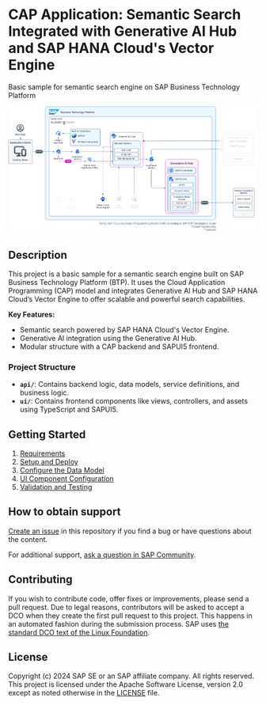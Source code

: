 # CAP Application: Semantic Search Integrated with Generative AI Hub and SAP HANA Cloud's Vector Engine
Basic sample for semantic search engine on SAP Business Technology Platform


<!--- Register repository https://api.reuse.software/register, then add REUSE badge:
[![REUSE status](https://api.reuse.software/badge/github.com/SAP-samples/REPO-NAME)](https://api.reuse.software/info/github.com/SAP-samples/REPO-NAME)
-->
![Diagram](docs/architecture.png)

## **Description**
This project is a basic sample for a semantic search engine built on SAP Business Technology Platform (BTP). It uses the Cloud Application Programming (CAP) model and integrates Generative AI Hub and SAP HANA Cloud’s Vector Engine to offer scalable and powerful search capabilities.

**Key Features:**
- Semantic search powered by SAP HANA Cloud's Vector Engine.
- Generative AI integration using the Generative AI Hub.
- Modular structure with a CAP backend and SAPUI5 frontend.

### **Project Structure**
- **`api/`**: Contains backend logic, data models, service definitions, and business logic.
- **`ui/`**: Contains frontend components like views, controllers, and assets using TypeScript and SAPUI5.

## Getting Started
1. [Requirements](https://github.com/SAP-samples/btp-cap-genai-semantic-search/blob/main/docs/tutorial/1-Requirements.md)
2. [Setup and Deploy](https://github.com/SAP-samples/btp-cap-genai-semantic-search/blob/main/docs/tutorial/2-Setup%20and%20Deploy.md)
3. [Configure the Data Model](https://github.com/SAP-samples/btp-cap-genai-semantic-search/blob/main/docs/tutorial/3-Configure%20the%20Data%20Model.md)
4. [UI Component Configuration](https://github.com/SAP-samples/btp-cap-genai-semantic-search/blob/main/docs/tutorial/4-UI%20Component%20Configuration.md)
5. [Validation and Testing](https://github.com/SAP-samples/btp-cap-genai-semantic-search/blob/main/docs/tutorial/5-%20Validation%20and%20Testing.md)

## How to obtain support
[Create an issue](https://github.com/SAP-samples/btp-cap-genai-semantic-search/issues) in this repository if you find a bug or have questions about the content.
 
For additional support, [ask a question in SAP Community](https://answers.sap.com/questions/ask.html).

## Contributing
If you wish to contribute code, offer fixes or improvements, please send a pull request. Due to legal reasons, contributors will be asked to accept a DCO when they create the first pull request to this project. This happens in an automated fashion during the submission process. SAP uses [the standard DCO text of the Linux Foundation](https://developercertificate.org/).

## License
Copyright (c) 2024 SAP SE or an SAP affiliate company. All rights reserved. This project is licensed under the Apache Software License, version 2.0 except as noted otherwise in the [LICENSE](LICENSE) file.
